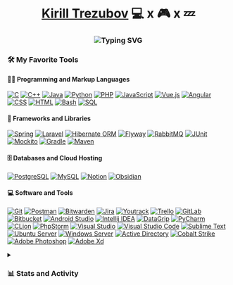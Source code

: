 <h1 align="center"><a href="https://www.linkedin.com/in/kirill-trezubov-50a009234/">Kirill Trezubov</a> 
💻  x 🎮 x 💤
<h3 align="center" dir="auto"<a href="https://github.com/Sup4eg"><img src="https://readme-typing-svg.demolab.com?font=Fira+Code&weight=600&pause=1000&random=false&width=600&lines=Programmer%2C+Developer%2C+Chief+Technical+Officer" alt="Typing SVG" /></a></h3>


<div> 
  <h3>🛠️ My Favorite Tools</h3>
  <h4>👨‍💻 Programming and Markup Languages</h4>
<p>
<a href="#"><img alt="C" src="https://custom-icon-badges.demolab.com/badge/C-03599C.svg?logo=c-in-hexagon&amp;logoColor=white"></a>
<a href="#"><img alt="C++" src="https://custom-icon-badges.demolab.com/badge/C++-9C033A.svg?logo=cpp2&logoColor=white"></a>
<a href="#"><img alt="Java" src="https://custom-icon-badges.demolab.com/badge/Java-007396.svg?logo=java&logoColor=white"></a>
<a href="#"><img alt="Python" src="https://custom-icon-badges.demolab.com/badge/Python-14354C.svg?logo=python&logoColor=white"></a>
<a href="#"><img alt="PHP" src="https://custom-icon-badges.demolab.com/badge/PHP-777BB4.svg?logo=php&logoColor=white"></a>
<a href="#"><img alt="JavaScript" src="https://custom-icon-badges.demolab.com/badge/JavaScript-F7DF1E.svg?logo=javascript&logoColor=black"></a>
<a href="#"><img alt="Vue.js" src="https://custom-icon-badges.demolab.com/badge/Vue.js-%2341b883?logo=Vue.js&logoColor=%23fff"></a>
<a href="#"><img alt="Angular" src="https://custom-icon-badges.demolab.com/badge/Angular-%23b52e31?logo=Angular&logoColor=%23fff"></a>
<a href="#"><img alt="CSS" src="https://custom-icon-badges.demolab.com/badge/CSS-1572B6.svg?logo=css3&logoColor=white"></a>
<a href="#"><img alt="HTML" src="https://custom-icon-badges.demolab.com/badge/HTML-E34F26.svg?logo=html5&logoColor=white"></a>
<a href="#"><img alt="Bash" src="https://custom-icon-badges.demolab.com/badge/Bash-121011.svg?logo=gnu-bash&logoColor=white"></a>
<a href="#"><img alt="SQL" src="https://custom-icon-badges.demolab.com/badge/SQL-025E8C.svg?logo=database&logoColor=white"></a>
</p>

  <h4>🧰 Frameworks and Libraries</h4>

<p>
<a href="#"><img alt="Spring" src="https://custom-icon-badges.demolab.com/badge/Spring-%23e2cc1e?logo=Spring&logoColor=%23fff"></a>
<a href="#"><img alt="Laravel" src="https://custom-icon-badges.demolab.com/badge/Laravel-%23fc0505?logo=Laravel&logoColor=%23fff"></a>
<a href="#"><img alt="Hibernate ORM" src="https://custom-icon-badges.demolab.com/badge/Hibernate-%23121011?logo=hibernate&logoColor=%23fff"></a>
<a href="#"><img alt="Flyway" src="https://custom-icon-badges.demolab.com/badge/Flyway-%23f00a15?logo=flyway&logoColor=%23fff"></a>
<a href="#"><img alt="RabbitMQ" src="https://custom-icon-badges.demolab.com/badge/RabbitMQ-%23121011?logo=rabbitmq&logoColor=%23f21707"></a>
<a href="#"><img alt="JUnit" src="https://custom-icon-badges.demolab.com/badge/JUnit-25A162.svg?logo=check-circle&logoColor=white"></a>  
<a href="#"><img alt="Mockito" src="https://custom-icon-badges.demolab.com/badge/Mockito-%23121011?logo=mocha&logoColor=%23fff"></a>
<a href="#"><img alt="Gradle" src="https://custom-icon-badges.demolab.com/badge/Gradle-%23423e31?logo=gradle"></a>
<a href="#"><img alt="Maven" src="https://custom-icon-badges.demolab.com/badge/Maven-%23474e80?logo=Apache%20Maven"></a>
</p>

  <h4>🗄️ Databases and Cloud Hosting</h4>

<p>
<a href="#"><img alt="PostgreSQL" src ="https://custom-icon-badges.demolab.com/badge/PostgreSQL-316192.svg?logo=postgresql&logoColor=white"></a>
<a href="#"><img alt="MySQL" src="https://custom-icon-badges.demolab.com/badge/MySQL-00f.svg?logo=mysql&logoColor=white"></a>
<a href="#"><img alt="Notion" src="https://custom-icon-badges.demolab.com/badge/Notion-010101.svg?logo=notion&logoColor=white"></a>
<a href="#"><img alt="Obsidian" src="https://custom-icon-badges.demolab.com/badge/Obsidian-%237356f0?logo=obsidian&logoColor=%23fff"></a>
</p>

  <h4>💻 Software and Tools</h4>

<p>
 <a href="#"><img alt="Git" src="https://custom-icon-badges.demolab.com/badge/Git-F05033.svg?logo=git&logoColor=white"></a>
 <a href="#"><img alt="Postman" src="https://custom-icon-badges.demolab.com/badge/Postman-FF6C37?logo=postman&logoColor=white"></a>
 <a href="#"><img alt="Bitwarden" src="https://custom-icon-badges.demolab.com/badge/-Bitwarden-175DDC?logo=bitwarden&logoColor=white"></a>
 <a href="#"><img alt="Jira" src="https://custom-icon-badges.demolab.com/badge/Jira-%231269e4?logo=Jira&logoColor=%23fff"></a>
 <a href="#"><img alt="Youtrack" src="https://custom-icon-badges.demolab.com/badge/Youtrack-%238264fa?logoColor=%23fff"></a>
 <a href="#"><img alt="Trello" src="https://custom-icon-badges.demolab.com/badge/Trello-%23293856?logo=Trello&logoColor=%23fff"></a>
 <a href="#"><img alt="GitLab" src="https://custom-icon-badges.demolab.com/badge/GitLab-%23fc6b0e?logo=gitlab&logoColor=%23fff"></a>
 <a href="#"><img alt="Bitbucket" src="https://custom-icon-badges.demolab.com/badge/Bitbucket-%232684ff?logo=Bitbucket&logoColor=%23fff"></a>
 <a href="#"><img alt="Android Studio" src="https://custom-icon-badges.demolab.com/badge/Android%20Studio-008678.svg?logo=android-studio&logoColor=white"></a>
 <a href="#"><img alt="Intellij IDEA" src="https://custom-icon-badges.demolab.com/badge/Intellij%20IDEA-%23147cef?logo=intellijidea&logoColor=%23fff"></a>
 <a href="#"><img alt="DataGrip" src="https://custom-icon-badges.demolab.com/badge/DataGrip-%23fb59e6?logo=datagrip&logoColor=%23fff"></a>
 <a href="#"><img alt="PyCharm" src="https://custom-icon-badges.demolab.com/badge/PyCharm-%2347dc80?logo=pycharm&logoColor=%23fff"></a>
 <a href="#"><img alt="CLion" src="https://custom-icon-badges.demolab.com/badge/CLion-%2308a9d0?logo=clion&logoColor=%23fff"></a>
 <a href="#"><img alt="PhpStorm" src="https://custom-icon-badges.demolab.com/badge/PhpStorm-%23954ff4?logo=phpstorm&logoColor=%23fff"></a>
 <a href="#"><img alt="Visual Studio" src="https://custom-icon-badges.demolab.com/badge/Visual%20Studio-%23a679dd?logo=visualstudio&logoColor=%23fff"></a>
 <a href="#"><img alt="Visual Studio Code" src="https://custom-icon-badges.demolab.com/badge/Visual%20Studio%20Code-0078d7.svg?logo=visual-studio-code&logoColor=white"></a>
 <a href="#"><img alt="Sublime Text" src="https://custom-icon-badges.demolab.com/badge/Sublime%20Text-%23484848?logo=sublimetext&logoColor=%23ff9702"></a>
 <a href="#"><img alt="Ubuntu Server" src="https://custom-icon-badges.demolab.com/badge/Ubuntu-%23fb4a0d?logo=ubuntu&logoColor=%23fff"></a>
 <a href="#"><img alt="Windows Server" src="https://custom-icon-badges.demolab.com/badge/Windows%20Server-%2300baf6?logo=windows10&logoColor=%23fff"></a>
 <a href="#"><img alt="Active Directory" src="https://custom-icon-badges.demolab.com/badge/Active%20Directory-%2300baf6?logo=windows10&logoColor=%23fff"></a>
 <a href="#"><img alt="Cobalt Strike" src="https://custom-icon-badges.demolab.com/badge/Cobalt%20Strike-%23121011?logoColor=%23fff"></a>
 <a href="#"><img alt="Adobe Photoshop" src="https://custom-icon-badges.demolab.com/badge/Photoshop-%23001e36?logo=adobephotoshop&logoColor=%23fff"></a>
 <a href="#"><img alt="Adobe Xd" src="https://custom-icon-badges.demolab.com/badge/Adobe%20Xd-%23ff61f6?logo=adobexd&logoColor=%23fff"></a>
  </p>
</div>

<details> 
  <summary><h3>📊 Stats and Activity</h3></summary>

  <h4>🔥 Streak Stats</h4>

  <p>
    <a href="https://github.com/sup4eg/github-readme-streak-stats">
      <img title="🔥 Get streak stats for your profile at git.io/streak-stats" alt="Sup4eg streak" src="https://streak-stats.demolab.com/?user=sup4eg&theme=monokai-metallian&hide_border=true"/>
    </a>
    <p>🔥 Get streak stats for your profile at <a href="https://git.io/streak-stats">git.io/streak-stats</a></p>
  </p>

  <h4>💻 GitHub Profile Stats</h4>
  <a href="https://github.com/anuraghazra/github-readme-stats"><img alt="sup4eg Github Stats" src="https://sup4eg-github-readme-stats.vercel.app/api/?username=sup4eg&show_icons=true&include_all_commits=true&count_private=true&theme=react&hide_border=true&bg_color=1F222E&title_color=F85D7F&icon_color=F8D866" height="192px"/></a>
  <a href="https://github.com/anuraghazra/github-readme-stats"><img alt="sup4eg Top Languages" src="https://sup4eg-github-readme-stats.vercel.app/api/top-langs/?username=Sup4eg&langs_count=8&layout=compact&theme=react&hide_border=true&bg_color=1F222E&title_color=F85D7F&icon_color=F8D866&hide=Jupyter%20Notebook,Roff" height="192px"/></a>
  <br/>

  <b>Note:</b> Top languages is only a metric of the languages my public code consists of and doesn't reflect experience or skill level.

<a href="https://github.com/ashutosh00710/github-readme-activity-graph"><img alt="Sup4eg Activity Graph" src="https://github-readme-stats.vercel.app/api/top-langs/?username=anuraghazra&layout=compact&bg_color=1F222E&color=F8D866&line=F85D7F&point=FFFFFF&hide_border=true" /></a>



</details>
